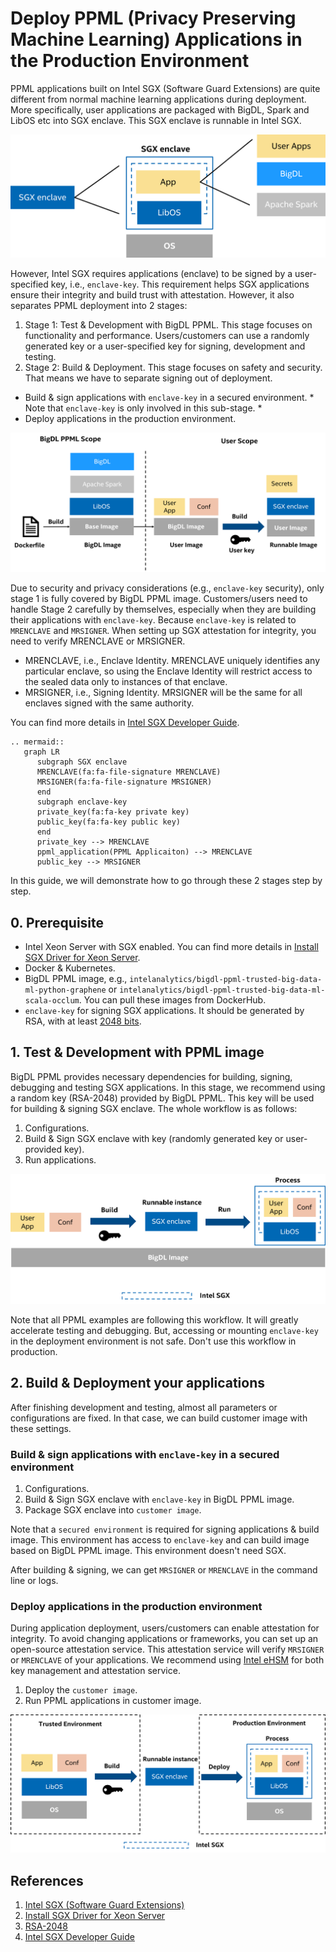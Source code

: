 # Deploy PPML (Privacy Preserving Machine Learning) Applications in the Production Environment

PPML applications built on Intel SGX (Software Guard Extensions) are quite different from normal machine learning applications during deployment. More specifically, user applications are packaged with BigDL, Spark and LibOS etc into SGX enclave. This SGX enclave is runnable in Intel SGX.

![](../images/ppml_sgx_enclave.png)

However, Intel SGX requires applications (enclave) to be signed by a user-specified key, i.e., `enclave-key`. This requirement helps SGX applications ensure their integrity and build trust with attestation. However, it also separates PPML deployment into 2 stages:

1. Stage 1: Test & Development with BigDL PPML. This stage focuses on functionality and performance. Users/customers can use a randomly generated key or a user-specified key for signing, development and testing.
2. Stage 2: Build & Deployment. This stage focuses on safety and security. That means we have to separate signing out of deployment.
  * Build & sign applications with `enclave-key` in a secured environment. * Note that `enclave-key` is only involved in this sub-stage. *
  * Deploy applications in the production environment.

![](../images/ppml_scope.png)

Due to security and privacy considerations (e.g., `enclave-key` security), only stage 1 is fully covered by BigDL PPML image. Customers/users need to handle Stage 2 carefully by themselves, especially when they are building their applications with `enclave-key`. Because `enclave-key` is related to `MRENCLAVE` and `MRSIGNER`. When setting up SGX attestation for integrity, you need to verify MRENCLAVE or MRSIGNER.

* MRENCLAVE, i.e., Enclave Identity. MRENCLAVE uniquely identifies any particular enclave, so using the Enclave Identity will restrict access to the sealed data only to instances of that enclave.
* MRSIGNER, i.e., Signing Identity. MRSIGNER will be the same for all enclaves signed with the same authority.

You can find more details in [Intel SGX Developer Guide](https://download.01.org/intel-sgx/linux-1.5/docs/Intel_SGX_Developer_Guide.pdf).


```eval_rst
.. mermaid::
   graph LR
      subgraph SGX enclave
      MRENCLAVE(fa:fa-file-signature MRENCLAVE)
      MRSIGNER(fa:fa-file-signature MRSIGNER)
      end
      subgraph enclave-key
      private_key(fa:fa-key private key)
      public_key(fa:fa-key public key)
      end
      private_key --> MRENCLAVE
      ppml_application(PPML Applicaiton) --> MRENCLAVE
      public_key --> MRSIGNER
```

In this guide, we will demonstrate how to go through these 2 stages step by step.

## 0. Prerequisite

* Intel Xeon Server with SGX enabled. You can find more details in [Install SGX Driver for Xeon Server](https://bigdl.readthedocs.io/en/latest/doc/PPML/QuickStart/install_sgx_driver.html).
* Docker & Kubernetes.
* BigDL PPML image, e.g., `intelanalytics/bigdl-ppml-trusted-big-data-ml-python-graphene` or `intelanalytics/bigdl-ppml-trusted-big-data-ml-scala-occlum`. You can pull these images from DockerHub.
* `enclave-key` for signing SGX applications. It should be generated by RSA, with at least [2048 bits](https://en.wikipedia.org/wiki/RSA_numbers#RSA-2048).


## 1. Test & Development with PPML image

BigDL PPML provides necessary dependencies for building, signing, debugging and testing SGX applications. In this stage, we recommend using a random key (RSA-2048) provided by BigDL PPML. This key will be used for building & signing SGX enclave. The whole workflow is as follows:

1. Configurations.
2. Build & Sign SGX enclave with key (randomly generated key or user-provided key).
3. Run applications.

![](../images/ppml_test_dev.png)

Note that all PPML examples are following this workflow. It will greatly accelerate testing and debugging. But, accessing or mounting `enclave-key` in the deployment environment is not safe. Don't use this workflow in production.

## 2. Build & Deployment your applications

After finishing development and testing, almost all parameters or configurations are fixed. In that case, we can build customer image with these settings.

### Build & sign applications with `enclave-key` in a secured environment

1. Configurations.
2. Build & Sign SGX enclave with `enclave-key` in BigDL PPML image.
3. Package SGX enclave into `customer image`.

Note that a `secured environment` is required for signing applications & build image. This environment has access to `enclave-key` and can build image based on BigDL PPML image. This environment doesn't need SGX.

After building & signing, we can get `MRSIGNER` or `MRENCLAVE` in the command line or logs.

### Deploy applications in the production environment

During application deployment, users/customers can enable attestation for integrity. To avoid changing applications or frameworks, you can set up an open-source attestation service. This attestation service will verify `MRSIGNER` or `MRENCLAVE` of your applications. We recommend using [Intel eHSM](https://github.com/intel/ehsm) for both key management and attestation service.

1. Deploy the `customer image`.
2. Run PPML applications in customer image.

![](../images/ppml_build_deploy.png)

## References

1. [Intel SGX (Software Guard Extensions)](https://www.intel.com/content/www/us/en/developer/tools/software-guard-extensions/overview.html)
2. [Install SGX Driver for Xeon Server](https://bigdl.readthedocs.io/en/latest/doc/PPML/QuickStart/install_sgx_driver.html)
3. [RSA-2048](https://en.wikipedia.org/wiki/RSA_numbers#RSA-2048)
4. [Intel SGX Developer Guide](https://download.01.org/intel-sgx/linux-1.5/docs/Intel_SGX_Developer_Guide.pdf)
